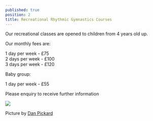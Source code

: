 ```yaml
---
published: true
position: 2
title: Recreational Rhythmic Gymnastics Courses
---
```

Our recreational classes are opened to children from 4 years old up.

Our monthly fees are:

1 day per week - £75\
2 days per week - £100\
3 days per week - £120

Baby group:

1 day per week - £55

Please enquiry to receive further information

![](/assets/dan_3098.jpg)

Picture by [](https://www.instagram.com/gbswimstars_gbdancestars/?hl=en)[Dan Pickard](http://danpickard.com/)